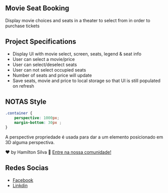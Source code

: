 ## Movie Seat Booking

Display movie choices and seats in a theater to select from in order to purchase tickets

## Project Specifications

- Display UI with movie select, screen, seats, legend & seat info
- User can select a movie/price
- User can select/deselect seats
- User can not select occupied seats
- Number of seats and price will update
- Save seats, movie and price to local storage so that UI is still populated on refresh

## NOTAS Style
```css
.container {
    perspective: 1000px;
    margin-bottom: 30px ;
}
```
A perspective propriedade é usada para dar a um elemento posicionado em 3D alguma perspectiva.

♥ by Hamilton Silva :wave: [Entre na nossa comunidade!](https://www.facebook.com/groups/2330277530393634)

## Redes Socias
- [Facebook](https://www.facebook.com/tiohs.u)
- [Linkdin](https://www.linkedin.com/in/hamilton-silva-502355195/)
